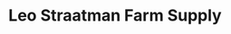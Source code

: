 ---
title: "Leo Straatman Farm Supply"
url: /marthasville/leo-straatman-farm-supply/
shop: Allgemein
---